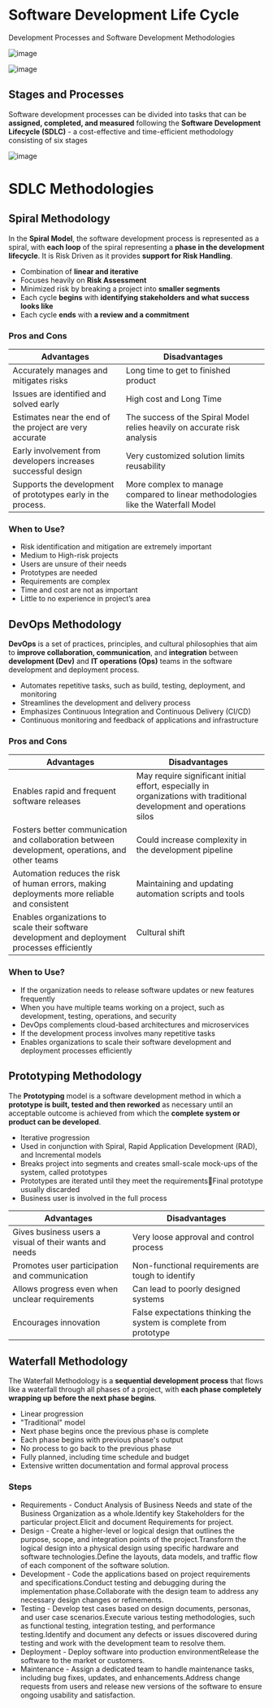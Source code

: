 # Software Development Life Cycle

Development Processes and Software Development Methodologies

![image](https://github.com/pirocorp/IT-Business-Analysis/assets/34960418/b76986e7-9403-4658-99aa-167b2c41c64b)

![image](https://github.com/pirocorp/IT-Business-Analysis/assets/34960418/88621eda-676a-47c6-996f-03aba35b4012)

## Stages and Processes

Software development processes can be divided into tasks that can be **assigned, completed, and measured** following the **Software Development Lifecycle (SDLC)** - a cost-effective and time-efficient methodology consisting of six stages

![image](https://github.com/pirocorp/IT-Business-Analysis/assets/34960418/9e1fd9c2-850f-41ac-a4c6-7928c82fbed6)


# SDLC Methodologies

## Spiral Methodology

In the **Spiral Model**, the software development process is represented as a spiral, with **each loop** of the spiral representing a **phase in the development lifecycle**. It is Risk Driven as it provides **support for Risk Handling**. 

 - Combination of **linear and iterative**
 - Focuses heavily on **Risk Assessment**
 - Minimized risk by breaking a project into **smaller segments**
 - Each cycle **begins** with **identifying stakeholders and what success looks like**
 - Each cycle **ends** with **a review and a commitment**

### Pros and Cons

| Advantages                                                    | Disadvantages                                                                    |
|---------------------------------------------------------------|----------------------------------------------------------------------------------|
| Accurately manages and mitigates risks                        | Long time to get to finished product                                             |
| Issues are identified and solved early                        | High cost and Long Time                                                          |
| Estimates near the end of the project are very accurate       | The success of the Spiral Model relies heavily on accurate risk analysis         |
| Early involvement from developers increases successful design | Very customized solution limits reusability                                      |
| Supports the development of prototypes early in the process.  | More complex to manage compared to linear methodologies like the Waterfall Model |

### When to Use?

- Risk identification and mitigation are extremely important 
- Medium to High-risk projects
- Users are unsure of their needs
- Prototypes are needed
- Requirements are complex
- Time and cost are not as important
- Little to no experience in project’s area


## DevOps Methodology

**DevOps** is a set of practices, principles, and cultural philosophies that aim to **improve collaboration, communication**, and **integration** between **development (Dev)** and **IT operations (Ops)** teams in the software development and deployment process.

- Automates repetitive tasks, such as build, testing, deployment, and monitoring
- Streamlines the development and delivery process
- Emphasizes Continuous Integration and Continuous Delivery (CI/CD)
- Continuous monitoring and feedback of applications and infrastructure

### Pros and Cons

| Advantages                                                                                      | Disadvantages                                                                                                         |
|-------------------------------------------------------------------------------------------------|-----------------------------------------------------------------------------------------------------------------------|
| Enables rapid and frequent software releases                                                    | May require significant initial effort, especially in organizations with traditional development and operations silos |
| Fosters better communication and collaboration between development, operations, and other teams | Could increase complexity in the development pipeline                                                                 |
| Automation reduces the risk of human errors, making deployments more reliable and consistent    | Maintaining and updating automation scripts and tools                                                                 |
| Enables organizations to scale their software development and deployment processes efficiently  | Cultural shift                                                                                                        |

### When to Use?
- If the organization needs to release software updates or new features frequently
- When you have multiple teams working on a project, such as development, testing, operations, and security
- DevOps complements cloud-based architectures and microservices
- If the development process involves many repetitive tasks
- Enables organizations to scale their software development and deployment processes efficiently


## Prototyping Methodology

The **Prototyping** model is a software development method in which a **prototype is built, tested and then reworked** as necessary until an acceptable outcome is achieved from which the **complete system or product can be developed**.

- Iterative progression
- Used in conjunction with Spiral, Rapid Application Development (RAD), and Incremental models
- Breaks project into segments and creates small-scale mock-ups of the system, called prototypes
- Prototypes are iterated until they meet the requirementsFinal prototype usually discarded
- Business user is involved in the full process

| Advantages                                             | Disadvantages                                                     |
|--------------------------------------------------------|-------------------------------------------------------------------|
| Gives business users a visual of their wants and needs | Very loose approval and control process                           |
| Promotes user participation and communication          | Non-functional requirements are tough to identify                 |
| Allows progress even when unclear requirements         | Can lead to poorly designed systems                               |
| Encourages innovation                                  | False expectations thinking the system is complete from prototype |


## Waterfall Methodology

The Waterfall Methodology is a **sequential development process** that flows like a waterfall through all phases of a project, with **each phase completely wrapping up before the next phase begins**.

- Linear progression
- "Traditional" model
- Next phase begins once the previous phase is complete
- Each phase begins with previous phase's output
- No process to go back to the previous phase
- Fully planned, including time schedule and budget
- Extensive written documentation and formal approval process

### Steps

- Requirements - Conduct Analysis of Business Needs and state of the Business Organization as a whole.Identify key Stakeholders for the particular project.Elicit and document Requirements for project.
- Design - Create a higher-level or logical design that outlines the purpose, scope, and integration points of the project.Transform the logical design into a physical design using specific hardware and software technologies.Define the layouts, data models, and traffic flow of each component of the software solution.
- Development - Code the applications based on project requirements and specifications.Conduct testing and debugging during the implementation phase.Collaborate with the design team to address any necessary design changes or refinements.
- Testing - Develop test cases based on design documents, personas, and user case scenarios.Execute various testing methodologies, such as functional testing, integration testing, and performance testing.Identify and document any defects or issues discovered during testing and work with the development team to resolve them.
- Deployment - Deploy software into production environmentRelease the software to the market or customers.
- Maintenance - Assign a dedicated team to handle maintenance tasks, including bug fixes, updates, and enhancements.Address change requests from users and release new versions of the software to ensure ongoing usability and satisfaction.



  






